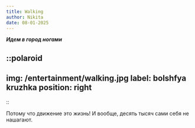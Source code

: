 ```yaml
---
title: Walking
author: Nikita
date: 08-01-2025
---
```


_**Идем в город ногами**_

::polaroid
---
img: /entertainment/walking.jpg
label: bolshfya kruzhka
position: right
---
::

<!--more-->

Потому что движение это жизнь! И вообще, десять тысяч сами себя не нашагают.

